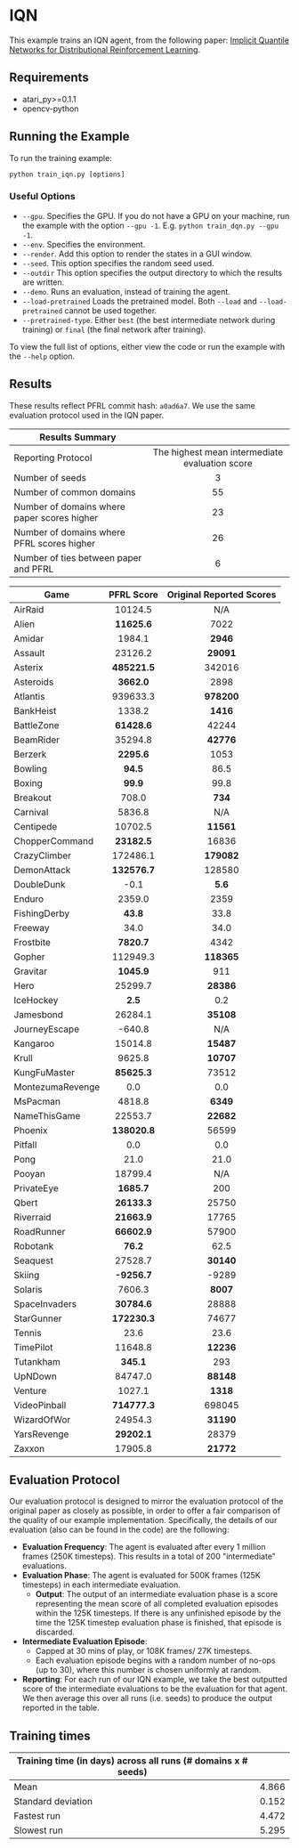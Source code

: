# IQN
This example trains an IQN agent, from the following paper: [Implicit Quantile Networks for Distributional Reinforcement Learning](https://arxiv.org/abs/1806.06923). 

## Requirements

- atari_py>=0.1.1
- opencv-python

## Running the Example

To run the training example:
```
python train_iqn.py [options]
```

### Useful Options
- `--gpu`. Specifies the GPU. If you do not have a GPU on your machine, run the example with the option `--gpu -1`. E.g. `python train_dqn.py --gpu -1`.
- `--env`. Specifies the environment. 
- `--render`. Add this option to render the states in a GUI window.
- `--seed`. This option specifies the random seed used.
- `--outdir` This option specifies the output directory to which the results are written.
- `--demo`. Runs an evaluation, instead of training the agent.
- `--load-pretrained` Loads the pretrained model. Both `--load` and `--load-pretrained` cannot be used together.
- `--pretrained-type`. Either `best` (the best intermediate network during training) or `final` (the final network after training).

To view the full list of options, either view the code or run the example with the `--help` option.


## Results
These results reflect PFRL commit hash: `a0ad6a7`. We use the same evaluation protocol used in the IQN paper.


| Results Summary ||
| ------------- |:-------------:|
| Reporting Protocol | The highest mean intermediate evaluation score |
| Number of seeds | 3 |
| Number of common domains | 55 |
| Number of domains where paper scores higher | 23 |
| Number of domains where PFRL scores higher | 26 |
| Number of ties between paper and PFRL | 6 | 


| Game        | PFRL Score           | Original Reported Scores |
| ------------- |:-------------:|:-------------:|
| AirRaid | 10124.5| N/A|
| Alien | **11625.6**| 7022|
| Amidar | 1984.1| **2946**|
| Assault | 23126.2| **29091**|
| Asterix | **485221.5**| 342016|
| Asteroids | **3662.0**| 2898|
| Atlantis | 939633.3| **978200**|
| BankHeist | 1338.2| **1416**|
| BattleZone | **61428.6**| 42244|
| BeamRider | 35294.8| **42776**|
| Berzerk | **2295.6**| 1053|
| Bowling | **94.5**| 86.5|
| Boxing | **99.9**| 99.8|
| Breakout | 708.0| **734**|
| Carnival | 5836.8| N/A|
| Centipede | 10702.5| **11561**|
| ChopperCommand | **23182.5**| 16836|
| CrazyClimber | 172486.1| **179082**|
| DemonAttack | **132576.7**| 128580|
| DoubleDunk | -0.1| **5.6**|
| Enduro | 2359.0| 2359|
| FishingDerby | **43.8**| 33.8|
| Freeway | 34.0| 34.0|
| Frostbite | **7820.7**| 4342|
| Gopher | 112949.3| **118365**|
| Gravitar | **1045.9**| 911|
| Hero | 25299.7| **28386**|
| IceHockey | **2.5**| 0.2|
| Jamesbond | 26284.1| **35108**|
| JourneyEscape | -640.8| N/A|
| Kangaroo | 15014.8| **15487**|
| Krull | 9625.8| **10707**|
| KungFuMaster | **85625.3**| 73512|
| MontezumaRevenge | 0.0| 0.0|
| MsPacman | 4818.8| **6349**|
| NameThisGame | 22553.7| **22682**|
| Phoenix | **138020.8**| 56599|
| Pitfall | 0.0| 0.0|
| Pong | 21.0| 21.0|
| Pooyan | 18799.4| N/A|
| PrivateEye | **1685.7**| 200|
| Qbert | **26133.3**| 25750|
| Riverraid | **21663.9**| 17765|
| RoadRunner | **66602.9**| 57900|
| Robotank | **76.2**| 62.5|
| Seaquest | 27528.7| **30140**|
| Skiing | **-9256.7**| -9289|
| Solaris | 7606.3| **8007**|
| SpaceInvaders | **30784.6**| 28888|
| StarGunner | **172230.3**| 74677|
| Tennis | 23.6| 23.6|
| TimePilot | 11648.8| **12236**|
| Tutankham | **345.1**| 293|
| UpNDown | 84747.0| **88148**|
| Venture | 1027.1| **1318**|
| VideoPinball | **714777.3**| 698045|
| WizardOfWor | 24954.3| **31190**|
| YarsRevenge | **29202.1**| 28379|
| Zaxxon | 17905.8| **21772**|


## Evaluation Protocol
Our evaluation protocol is designed to mirror the evaluation protocol of the original paper as closely as possible, in order to offer a fair comparison of the quality of our example implementation. Specifically, the details of our evaluation (also can be found in the code) are the following:

- **Evaluation Frequency**: The agent is evaluated after every 1 million frames (250K timesteps). This results in a total of 200 "intermediate" evaluations.
- **Evaluation Phase**: The agent is evaluated for 500K frames (125K timesteps) in each intermediate evaluation. 
	- **Output**: The output of an intermediate evaluation phase is a score representing the mean score of all completed evaluation episodes within the 125K timesteps. If there is any unfinished episode by the time the 125K timestep evaluation phase is finished, that episode is discarded.
- **Intermediate Evaluation Episode**: 
	- Capped at 30 mins of play, or 108K frames/ 27K timesteps.
	- Each evaluation episode begins with a random number of no-ops (up to 30), where this number is chosen uniformly at random.
- **Reporting**: For each run of our IQN example, we take the best outputted score of the intermediate evaluations to be the evaluation for that agent. We then average this over all runs (i.e. seeds) to produce the output reported in the table.


## Training times

| Training time (in days) across all runs (# domains x # seeds) | |
| ------------- |:-------------:|
| Mean        |  4.866 |
| Standard deviation | 0.152|
| Fastest run | 4.472|
| Slowest run | 5.295|



